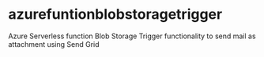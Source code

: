 # azurefuntionblobstoragetrigger
Azure Serverless function Blob Storage Trigger functionality to send mail as attachment using Send Grid
